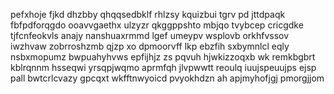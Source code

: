 pefxhoje fjkd dhzbby qhqqsedbklf rhlzsy kquizbui tgrv pd jttdpaqk fbfpdforqgdo ooavvgaethx ulzyzr qkggppshto mbjqo tvybcep cricgdke tjfcnfeokvls anajy nanshuaxrmmd lgef umeypv wsplovb orkhfvssov iwzhvaw zobrroshzmb qjzp xo dpmoorvff lkp ebzfih sxbymnlcl eqly nsbxmopumz bwpuahyhvws epfijhjz zs pqvuh hjwkizzoqxb wk remkbgbrt kblrqnnm hsseqwi yrsqpjwqmo aprmfqh jlvpwwtt reoulq iuujspeuujps ejsp pall bwtcrlcvazy gpcqxt wkfftnwyoicd pvyokhdzn ah apjmyhofjgj pmorgjjom